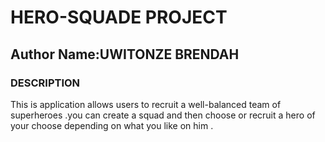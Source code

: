 # HERO-SQUADE PROJECT
## Author Name:UWITONZE BRENDAH
### DESCRIPTION
This is application allows users to  recruit a well-balanced team of superheroes .you can create a squad and then choose or recruit a hero of your choose depending on what you like on him .
 
